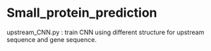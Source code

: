 # Small_protein_prediction

upstream_CNN.py : train CNN using different structure for upstream sequence and gene sequence.

